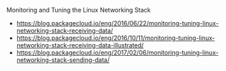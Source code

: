 Monitoring and Tuning the Linux Networking Stack
- https://blog.packagecloud.io/eng/2016/06/22/monitoring-tuning-linux-networking-stack-receiving-data/
- https://blog.packagecloud.io/eng/2016/10/11/monitoring-tuning-linux-networking-stack-receiving-data-illustrated/
- https://blog.packagecloud.io/eng/2017/02/06/monitoring-tuning-linux-networking-stack-sending-data/

